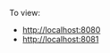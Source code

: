 To view:

* [http://localhost:8080](http://localhost:8080)
* [http://localhost:8081](http://localhost:8080)
